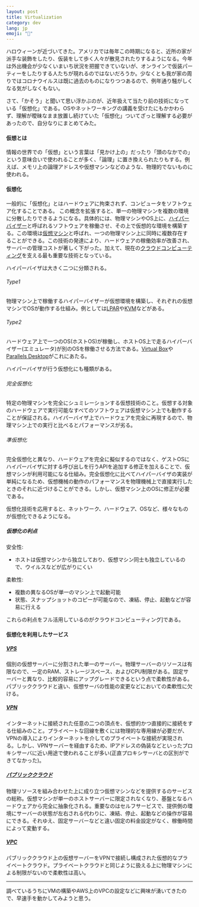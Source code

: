 ```yaml
---
layout: post
title: Virtualization
category: dev
lang: jp
emoji: "🎃"
---
```


ハロウィーンが近づいてきた。アメリカでは毎年この時期になると、近所の家が派手な装飾をしたり、仮装をして歩く人々が散見されたりするようになる。今年は外出機会が少なくいまいち状況を把握できていないが、オンラインで仮装パーティーをしたりする人たちが現れるのではないだろうか。少なくとも我が家の周りではコロナウイルスは既に過去のものになりつつあるので、例年通り騒がしくなる気がしなくもない。

さて、「かそう」と聞いて思い浮かぶのが、近年扱えて当たり前の技術になっている「仮想化」である。OSやネットワーキングの講義を受けたにもかかわらず、理解が曖昧なまま放置し続けていた「仮想化」ついてざっと理解する必要があったので、自分なりにまとめてみた。

#### 仮想とは
情報の世界での「仮想」という言葉は「見かけ上の」だったり「頭のなかでの」という意味合いで使われることが多く、「論理」に置き換えられたりもする。例えば、メモリ上の論理アドレスや仮想マシンなどのような、物理的でないものに使われる。

#### 仮想化
一般的に「仮想化」とはハードウェアに拘束されず、コンピュータをソフトウェア化することである。
この概念を拡張すると、単一の物理マシンを複数の環境に分散したりできるようになる。具体的には、物理マシンやOS上に、[ハイパーバイザー][Hypervisor]と呼ばれるソフトウェアを稼働させ、その上で仮想的な環境を構築する。この環境は[仮想マシン][VM]と呼ばれ、一つの物理マシン上に同時に複数存在することができる。この技術の発達により、ハードウェアの稼働効率が改善され、サーバーの管理コストが著しく下がった。加えて、現在の[クラウドコンピューティング][CC]を支える最も重要な技術となっている。

ハイパーバイザは大きく二つに分類される。

###### Type1
物理マシン上で稼働するハイパーバイザーが仮想環境を構築し、それぞれの仮想マシンでOSが動作する仕組み。例としては[LPAR]や[KVM]などがある。
  
###### Type2
ハードウェア上で一つのOS(ホストOS)が稼働し、ホストOS上で走るハイパーバイザー(エミュレータ)が別のOSを稼働させる方法である。[Virtual Box][VB]や[Parallels Desktop][PD]がこれにあたる。

ハイパーバイザが行う仮想化にも種類がある。

###### 完全仮想化
特定の物理マシンを完全にシュミレーションする仮想技術のこと。仮想する対象のハードウェアで実行可能なすべてのソフトウェアは仮想マシン上でも動作することが保証される。ハイパーバイザ上でハードウェアを完全に再現するので、物理マシン上での実行と比べるとパフォーマンスが劣る。

###### 準仮想化
完全仮想化と異なり、ハードウェアを完全に擬似するのではなく、ゲストOSにハイパーバイザに対する呼び出しを行うAPIを追加する修正を加えることで、仮想マシンが利用可能になる仕組み。完全仮想化に比べてハイパーバイザの実装が単純になるため、仮想機械の動作のパフォーマンスを物理機械上で直接実行したときのそれに近づけることができる。しかし、仮想マシン上のOSに修正が必要である。

仮想化技術を応用すると、ネットワーク、ハードウェア、OSなど、様々なものが仮想化できるようになる。

##### 仮想化の利点
安全性:  
- ホストは仮想マシンから独立しており、仮想マシン同士も独立しているので、ウイルスなどが広がりにくい

柔軟性: 
- 複数の異なるOSが単一のマシン上で起動可能
- 状態、スナップショットのコピーが可能なので、凍結、停止、起動などが容易に行える

これらの利点をフル活用しているのがクラウドコンピューティング]である。

#### 仮想化を利用したサービス

##### [VPS]
個別の仮想サーバーに分割された単一のサーバー。物理サーバーのリソースは有限なので、一定のRAM、ストレージスペース、およびCPU制限がある。固定サーバーと異なり、比較的容易にアップグレードできるという点で柔軟性がある。パブリッククラウドと違い、仮想サーバの性能の変更などにおいての柔軟性に欠ける。

##### [VPN]
インターネットに接続された任意の二つの頂点を、仮想的かつ直接的に接続をする仕組みのこと。プライベートな回線を敷くには物理的な専用線が必要だが、VPNの導入によりインターネットを介してのプライベートな接続が実現される。しかし、VPNサーバーを経由するため、IPアドレスの偽装などといったプロキシサーバに近い用途で使われることが多い(正直プロキシサーバとの区別ができてなかった)。

##### [パブリッククラウド][PC]
物理リソースを組み合わせた上に成り立つ仮想マシンなどを提供するのサービスの総称。仮想マシンが単一のホストサーバーに限定されなくなり、基盤となるハードウェアから完全に抽象化される。重要なのはセルフサービスで、提供側の環境にサーバーの状態が左右される代わりに、凍結、停止、起動などの操作が容易にできる。それゆえ、固定サーバーなどと違い固定の料金設定がなく、稼働時間によって変動する。

##### [VPC]
パブリッククラウド上の仮想サーバーをVPNで接続し構成された仮想的なプライベートクラウド。プライベートクラウドと同じように扱える上に物理マシンによる制限がないので柔軟性は高い。

_____________

調べているうちにVMの構築やAWS上のVPCの設定などに興味が湧いてきたので、早速手を動かしてみようと思う。



[CC]: https://ja.wikipedia.org/wiki/%E3%82%AF%E3%83%A9%E3%82%A6%E3%83%89%E3%82%B3%E3%83%B3%E3%83%94%E3%83%A5%E3%83%BC%E3%83%86%E3%82%A3%E3%83%B3%E3%82%B0
[Virtulization]: https://ja.wikipedia.org/wiki/%E4%BB%AE%E6%83%B3%E5%8C%96
[Hypervisor]: https://ja.wikipedia.org/wiki/%E3%83%8F%E3%82%A4%E3%83%91%E3%83%BC%E3%83%90%E3%82%A4%E3%82%B6
[VM]:　https://ja.wikipedia.org/wiki/%E4%BB%AE%E6%83%B3%E6%A9%9F%E6%A2%B0
[TS]: https://ja.wikipedia.org/wiki/%E3%82%BF%E3%82%A4%E3%83%A0%E3%82%B7%E3%82%A7%E3%82%A2%E3%83%AA%E3%83%B3%E3%82%B0%E3%82%B7%E3%82%B9%E3%83%86%E3%83%A0
[PN]: https://ja.wikipedia.org/wiki/%E3%83%97%E3%83%A9%E3%82%A4%E3%83%99%E3%83%BC%E3%83%88%E3%83%8D%E3%83%83%E3%83%88%E3%83%AF%E3%83%BC%E3%82%AF
[VPN]: https://ja.wikipedia.org/wiki/Virtual_Private_Network
[VPS]: https://ja.wikipedia.org/wiki/%E3%83%90%E3%83%BC%E3%83%81%E3%83%A3%E3%83%AB%E3%83%BB%E3%83%97%E3%83%A9%E3%82%A4%E3%83%99%E3%83%BC%E3%83%88%E3%83%BB%E3%82%B5%E3%83%BC%E3%83%90
[VPC]: https://ja.wikipedia.org/wiki/%E4%BB%AE%E6%83%B3%E3%83%97%E3%83%A9%E3%82%A4%E3%83%99%E3%83%BC%E3%83%88%E3%82%AF%E3%83%A9%E3%82%A6%E3%83%89
[Docker]: https://ja.wikipedia.org/wiki/Docker
[LPAR]: https://ja.wikipedia.org/wiki/LPAR
[KVM]: https://ja.wikipedia.org/wiki/Kernel-based_Virtual_Machine
[VB]: https://ja.wikipedia.org/wiki/VirtualBox
[PD]: https://ja.wikipedia.org/wiki/Parallels_Desktop_for_Mac
[SDN]: https://ja.wikipedia.org/wiki/Software-Defined_Networking
[PC]: https://www.redhat.com/ja/topics/cloud-computing/public-cloud-vs-private-cloud-and-hybrid-cloud